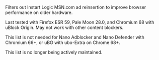 Filters out Instart Logic MSN.com ad reinsertion to improve browser performance on older hardware.

Last tested with Firefox ESR 59, Pale Moon 28.0, and Chromium 68 with uBlock Origin. May not work with other content blockers.

This list is not needed for Nano Adblocker and Nano Defender with Chromium 66+, or uBO with ubo-Extra on Chrome 68+.

This list is no longer being actively maintained.

